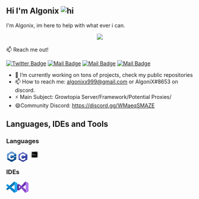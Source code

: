 ## Hi I'm Algonix <img src="https://user-images.githubusercontent.com/1303154/88677602-1635ba80-d120-11ea-84d8-d263ba5fc3c0.gif" width="28px" height="28px" alt="hi">

I'm Algonix, im here to help with what ever i can.

<p align="center">
  <img src="https://discord.c99.nl/widget/theme-2/921797784175255603.png">
</p>

:mailbox: Reach me out!

[![Twitter Badge](https://img.shields.io/badge/-@XxAlgorithm-1ca0f1?style=flat&labelColor=1ca0f1&logo=twitter&logoColor=white&link=https://twitter.com/Ipenywis)](https://twitter.com/XxAlgorithm) [![Mail Badge](https://img.shields.io/badge/-Algonix-e74c3c?style=flat&labelColor=e74c3c&logo=youtube&logoColor=white)](https://www.youtube.com/channel/UC8hZSSJs8L8icj5sB2-n4_g) [![Mail Badge](https://img.shields.io/badge/-@mralgonix-e84393?style=flat&labelColor=e84393&logo=instagram&logoColor=white)](https://instagram.com/mralgonix) [![Mail Badge](https://img.shields.io/badge/-algonix-c0392b?style=flat&labelColor=c0392b&logo=gmail&logoColor=white)](mailto:algonixx999@gmail.com)

<!-- TODO: Add last video link -->

- 🔭 I’m currently working on tons of projects, check my public repositories
- 📫 How to reach me: algonixx999@gmail.com or AlgoniX#8653 on discord.
- ⚡ Main Subject: Growtopia Server/Framework/Potential Proxies/
- 😄Community Discord: https://discord.gg/WMaeqSMAZE

## Languages, IDEs and Tools

### Languages

<img style="padding: 1.5px" align="left" alt="C++" width="25px" src="https://raw.githubusercontent.com/Mempler/Mempler/master/assets//cpp.svg"/>
<img style="padding: 1.5px" align="left" alt="C" width="30px" src="https://raw.githubusercontent.com/Mempler/Mempler/master/assets//c.svg"/>
<img style="padding: 1.5px" alt="left" alt="Python 3" width="26px" src="https://github.com/Groophy-Lifefor/Groophy-Lifefor/blob/main/batch.jpg"/>


### IDEs

<img align="left" alt="VSCode" width="30px" src="https://raw.githubusercontent.com/Mempler/Mempler/master/assets//visual-studio-code.svg"/>
<img alt="Visual Studio 2019 and 2022" width="30px" src="https://raw.githubusercontent.com/Mempler/Mempler/master/assets//vs2019.svg"/>
